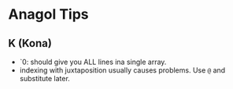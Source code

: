# Anagol Tips

## K (Kona)
- `0: should give you ALL lines ina single array.
- indexing with juxtaposition usually causes problems. Use `@` and substitute later.
